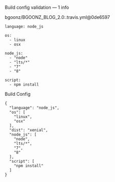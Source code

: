 Build config validation — 1 info

[](https://docs.travis-ci.com/user/build-config-validation/)

bgoonz/BGOONZ\_BLOG\_2.0:.travis.yml@0de6597

    language: node_js

    os:
      - linux
      - osx

    node_js:
      - "node"
      - "lts/*"
      - "7"
      - "8"

    script:
      - npm install

Build Config

    {
      "language": "node_js",
      "os": [
        "linux",
        "osx"
      ],
      "dist": "xenial",
      "node_js": [
        "node",
        "lts/*",
        "7",
        "8"
      ],
      "script": [
        "npm install"
      ]
    }
